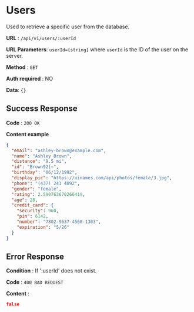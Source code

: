 # Users

Used to retrieve a specific user from the database.

**URL** : `/api/v1/users/:userId`

**URL Parameters**: `userId=[string]` where `userId` is the ID of the user on the server.

**Method** : `GET`

**Auth required** : NO

**Data**: `{}`

## Success Response

**Code** : `200 OK`

**Content example**

```json
{
  "email": "ashley-brown@example.com",
  "name": "Ashley Brown",
  "distance": "9.5 mi",
  "id": "Brown92{~",
  "birthday": "06/12/1992",
  "display_pic": "https://uinames.com/api/photos/female/3.jpg",
  "phone": "(437) 241 4892",
  "gender": "female",
  "rating": 2.590763670266419,
  "age": 28,
  "credit_card": {
    "security": 960,
    "pin": 6142,
    "number": "7802-9637-4560-1303",
    "expiration": "5/26"
  }
}
```

## Error Response

**Condition** : If ':userId' does not exist.

**Code** : `400 BAD REQUEST`

**Content** :

```json
false
```
